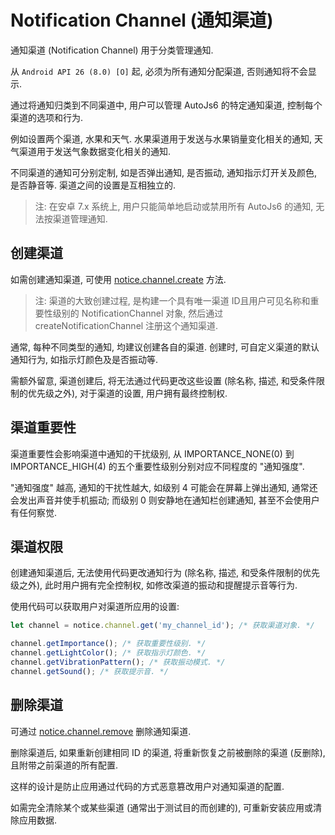# Notification Channel (通知渠道)

通知渠道 (Notification Channel) 用于分类管理通知.

从 `Android API 26 (8.0) [O]` 起, 必须为所有通知分配渠道, 否则通知将不会显示.

通过将通知归类到不同渠道中, 用户可以管理 AutoJs6 的特定通知渠道, 控制每个渠道的选项和行为.

例如设置两个渠道, 水果和天气. 水果渠道用于发送与水果销量变化相关的通知, 天气渠道用于发送气象数据变化相关的通知.

不同渠道的通知可分别定制, 如是否弹出通知, 是否振动, 通知指示灯开关及颜色, 是否静音等. 渠道之间的设置是互相独立的.

> 注: 在安卓 7.x 系统上, 用户只能简单地启动或禁用所有 AutoJs6 的通知, 无法按渠道管理通知.

## 创建渠道

如需创建通知渠道, 可使用 [notice.channel.create](notice#m-create) 方法.

> 注: 渠道的大致创建过程, 是构建一个具有唯一渠道 ID且用户可见名称和重要性级别的 NotificationChannel 对象, 然后通过 createNotificationChannel 注册这个通知渠道.

通常, 每种不同类型的通知, 均建议创建各自的渠道. 创建时, 可自定义渠道的默认通知行为, 如指示灯颜色及是否振动等.

需额外留意, 渠道创建后, 将无法通过代码更改这些设置 (除名称, 描述, 和受条件限制的优先级之外), 对于渠道的设置, 用户拥有最终控制权.

## 渠道重要性

渠道重要性会影响渠道中通知的干扰级别, 从 IMPORTANCE_NONE(0) 到 IMPORTANCE_HIGH(4) 的五个重要性级别分别对应不同程度的 "通知强度".

"通知强度" 越高, 通知的干扰性越大, 如级别 4 可能会在屏幕上弹出通知, 通常还会发出声音并使手机振动; 而级别 0 则安静地在通知栏创建通知, 甚至不会使用户有任何察觉.

## 渠道权限

创建通知渠道后, 无法使用代码更改通知行为 (除名称, 描述, 和受条件限制的优先级之外), 此时用户拥有完全控制权, 如修改渠道的振动和提醒提示音等行为.

使用代码可以获取用户对渠道所应用的设置:

```js
let channel = notice.channel.get('my_channel_id'); /* 获取渠道对象. */

channel.getImportance(); /* 获取重要性级别. */
channel.getLightColor(); /* 获取指示灯颜色. */
channel.getVibrationPattern(); /* 获取振动模式. */
channel.getSound(); /* 获取提示音. */
```

## 删除渠道

可通过 [notice.channel.remove](notice#m-remove) 删除通知渠道.

删除渠道后, 如果重新创建相同 ID 的渠道, 将重新恢复之前被删除的渠道 (反删除), 且附带之前渠道的所有配置.

这样的设计是防止应用通过代码的方式恶意篡改用户对通知渠道的配置.

如需完全清除某个或某些渠道 (通常出于测试目的而创建的), 可重新安装应用或清除应用数据.